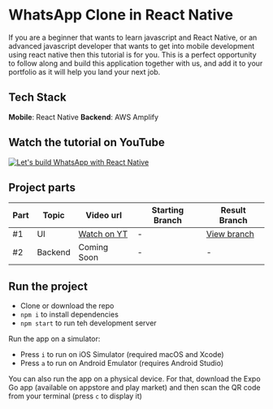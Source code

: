 # WhatsApp Clone in React Native

If you are a beginner that wants to learn javascript and React Native, or an advanced javascript developer that wants to get into mobile development using react native then this tutorial is for you. This is a perfect opportunity to follow along and build this application together with us, and add it to your portfolio as it will help you land your next job.

## Tech Stack

**Mobile**: React Native
**Backend**: AWS Amplify

## Watch the tutorial on YouTube

[![Let's build WhatsApp with React Native](http://img.youtube.com/vi/mxXJSVW4tRY/0.jpg)](http://www.youtube.com/watch?v=mxXJSVW4tRY "Let's build WhatsApp with React Native")

## Project parts

| Part | Topic   | Video url                                                 | Starting Branch | Result Branch                                                        |
| ---- | ------- | --------------------------------------------------------- | --------------- | -------------------------------------------------------------------- |
| #1   | UI      | [Watch on YT](http://www.youtube.com/watch?v=mxXJSVW4tRY) | -               | [View branch](https://github.com/notJust-dev/whatsapp/tree/Part1-UI) |
| #2   | Backend | Coming Soon                                               | -               | -                                                                    |

## Run the project

- Clone or download the repo
- `npm i` to install dependencies
- `npm start` to run teh development server

Run the app on a simulator:

- Press `i` to run on iOS Simulator (required macOS and Xcode)
- Press `a` to run on Android Emulator (requires Android Studio)

You can also run the app on a physical device. For that, download the Expo Go app (available on appstore and play market) and then scan the QR code from your terminal (press `c` to display it)
